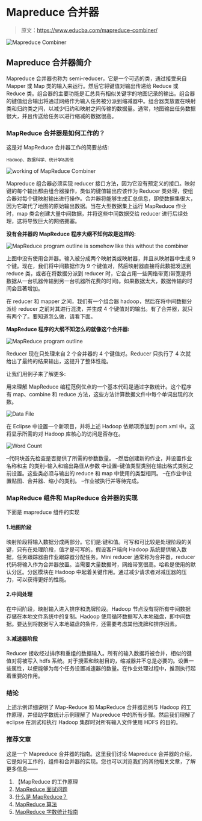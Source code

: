 # Mapreduce 合并器

> 原文：<https://www.educba.com/mapreduce-combiner/>

![Mapreduce Combiner](img/2f5fbb94324eefa0e0de04f77ca38dd1.png)



## Mapreduce 合并器简介

Mapreduce 合并器也称为 semi-reducer，它是一个可选的类，通过接受来自 Mapper 或 Map 类的输入来运行。然后它将键值对输出传递给 Reduce 或 Reduce 类。组合器的主要功能是汇总具有相似关键字的地图记录的输出。组合器的键值组合输出将通过网络作为输入任务被分派到缩减器中。组合器类放置在映射类和归约类之间，以减少归约和映射之间传输的数据量。通常，地图输出任务数据很大，并且传送给任务以进行缩减的数据很高。

### MapReduce 合并器是如何工作的？

这是对 MapReduce 合并器工作的简要总结:

<small>Hadoop、数据科学、统计学&其他</small>

![working of MapReduce Combiner](img/599ddd69ec0f05cc24870d0d724f9004.png)



Mapreduce 组合器必须实现 reducer 接口方法，因为它没有预定义的接口。映射键的每个输出都由组合器操作，类似的键值输出应该作为 Reducer 类处理，使组合器对每个键映射输出进行操作。合并器将能够生成汇总信息，即使数据集很大，因为它取代了地图的原始输出数据。当在大型数据集上运行 MapReduce 作业时，map 类会创建大量中间数据，并将这些中间数据交给 reducer 进行后续处理，这将导致巨大的网络拥塞。

**没有合并器的 MapReduce 程序大纲不知何故是这样的:**

![MapReduce program outline is somehow like this without the combiner](img/01795d0b9911ce3597955414156cfa6d.png)



上图中没有使用合并器。输入被分成两个映射类或映射器，并且从映射器中生成 9 个键。现在，我们将中间数据作为 9 个键值对，然后映射器直接将此数据发送到 reduce 类，或者在将数据分派到 reducer 时，它会占用一些网络带宽(带宽是将数据从一台机器传输到另一台机器所花费的时间)。如果数据太大，数据传输的时间会显著增加。

在 reducer 和 mapper 之间，我们有一个组合器 hadoop，然后在将中间数据分派给 reducer 之前对其进行混洗，并生成 4 个键值对的输出。有了合并器，就只有两个了。要知道怎么做，请看下面。

**MapReduce 程序的大纲不知怎么的就像这个合并器:**

![MapReduce program outline](img/2c1d0844a79aff8bddbc5b8a7b118ebf.png)



Reducer 现在只处理来自 2 个合并器的 4 个键值对。Reducer 只执行了 4 次就给出了最终的结果输出，这提升了整体性能。

让我们用例子来了解更多:

用来理解 MapReduce 编程范例优点的一个基本代码是通过字数统计。这个程序有 map、combine 和 reduce 方法，这些方法计算数据文件中每个单词出现的次数。

![Data File](img/67a0aaa42561c8e9b1d43ad6053d5452.png)



在 Eclipse 中设置一个新项目，并将上述 Hadoop 依赖项添加到 pom.xml 中。这将显示所需的对 Hadoop 库核心的访问是否存在。

![Word Count](img/e785d00e871b5743fd983dcddf7864f4.png)



–代码块首先检查是否提供了所需的参数数量。
–然后创建新的作业，并设置作业名称和主
的类别–输入和输出路径从参数
中设置–键值类型类别在输出格式类别之前设置。这些类必须与输出的 reduce 和 map 中使用的类型相同。
–在作业中设置贴图、合并器、缩小的类别。
–作业被执行并等待完成。

### MapReduce 组件和 MapReduce 合并器的实现

下面是 mapreduce 组件的实现

#### 1.地图阶段

映射阶段将输入数据分成两部分。它们是:键和值。可写和可比较是处理阶段的关键，只有在处理阶段，值才是可写的。假设客户端向 Hadoop 系统提供输入数据，任务跟踪器由作业跟踪器分配任务。Mini reducer 通常称为合并器，reducer 代码将输入作为合并器放置。当需要大量数据时，网络带宽很高。哈希是使用的默认分区。分区模块在 Hadoop 中起着关键作用。通过减少请求者对减压器的压力，可以获得更好的性能。

#### 2.中间处理

在中间阶段，映射输入进入排序和洗牌阶段。Hadoop 节点没有将所有中间数据存储在本地文件系统中的复制。Hadoop 使用循环数据写入本地磁盘，即中间数据。要达到将数据写入本地磁盘的条件，还需要考虑其他洗牌和排序因素。

#### 3.减速器阶段

Reducer 接收经过排序和重组的数据输入。所有的输入数据将被合并，相似的键值对将被写入 hdfs 系统。对于搜索和映射目的，缩减器并不总是必要的。设置一些属性，以便能够为每个任务设置减速器的数量。在作业处理过程中，推测执行起着重要的作用。

### 结论

上述示例详细说明了 Map-Reduce 和 MapReduce 合并器范例与 Hadoop 的工作原理，并借助字数统计示例理解了 Mapreduce 中的所有步骤。然后我们理解了 eclipse 在测试和执行 Hadoop 集群时对所有输入文件使用 HDFS 的目的。

### 推荐文章

这是一个 Mapreduce 合并器的指南。这里我们讨论 Mapreduce 合并器的介绍，它是如何工作的，组件和合并器的实现。您也可以浏览我们的其他相关文章，了解更多信息——

1.  【MapReduce 的工作原理
2.  [MapReduce 面试问题](https://www.educba.com/mapreduce-interview-questions/)
3.  [什么是 MapReduce？](https://www.educba.com/what-is-mapreduce/)
4.  [MapReduce 算法](https://www.educba.com/mapreduce-algorithms/)
5.  [MapReduce 字数统计指南](https://www.educba.com/mapreduce-word-count/)





